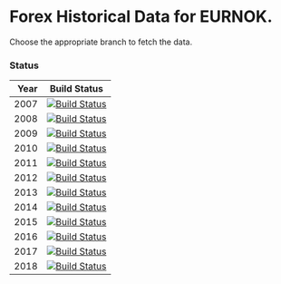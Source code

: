 # Forex Historical Data for EURNOK.

Choose the appropriate branch to fetch the data.

### Status

| Year | Build Status |
| ----:|:------------:|
| 2007 | [![Build Status](https://api.travis-ci.org/FX-Data/FX-Data-EURNOK-DS.svg?branch=2007)](https://travis-ci.org/FX-Data/FX-Data-EURNOK-DS/branches) |
| 2008 | [![Build Status](https://api.travis-ci.org/FX-Data/FX-Data-EURNOK-DS.svg?branch=2008)](https://travis-ci.org/FX-Data/FX-Data-EURNOK-DS/branches) |
| 2009 | [![Build Status](https://api.travis-ci.org/FX-Data/FX-Data-EURNOK-DS.svg?branch=2009)](https://travis-ci.org/FX-Data/FX-Data-EURNOK-DS/branches) |
| 2010 | [![Build Status](https://api.travis-ci.org/FX-Data/FX-Data-EURNOK-DS.svg?branch=2010)](https://travis-ci.org/FX-Data/FX-Data-EURNOK-DS/branches) |
| 2011 | [![Build Status](https://api.travis-ci.org/FX-Data/FX-Data-EURNOK-DS.svg?branch=2011)](https://travis-ci.org/FX-Data/FX-Data-EURNOK-DS/branches) |
| 2012 | [![Build Status](https://api.travis-ci.org/FX-Data/FX-Data-EURNOK-DS.svg?branch=2012)](https://travis-ci.org/FX-Data/FX-Data-EURNOK-DS/branches) |
| 2013 | [![Build Status](https://api.travis-ci.org/FX-Data/FX-Data-EURNOK-DS.svg?branch=2013)](https://travis-ci.org/FX-Data/FX-Data-EURNOK-DS/branches) |
| 2014 | [![Build Status](https://api.travis-ci.org/FX-Data/FX-Data-EURNOK-DS.svg?branch=2014)](https://travis-ci.org/FX-Data/FX-Data-EURNOK-DS/branches) |
| 2015 | [![Build Status](https://api.travis-ci.org/FX-Data/FX-Data-EURNOK-DS.svg?branch=2015)](https://travis-ci.org/FX-Data/FX-Data-EURNOK-DS/branches) |
| 2016 | [![Build Status](https://api.travis-ci.org/FX-Data/FX-Data-EURNOK-DS.svg?branch=2016)](https://travis-ci.org/FX-Data/FX-Data-EURNOK-DS/branches) |
| 2017 | [![Build Status](https://api.travis-ci.org/FX-Data/FX-Data-EURNOK-DS.svg?branch=2017)](https://travis-ci.org/FX-Data/FX-Data-EURNOK-DS/branches) |
| 2018 | [![Build Status](https://api.travis-ci.org/FX-Data/FX-Data-EURNOK-DS.svg?branch=2018)](https://travis-ci.org/FX-Data/FX-Data-EURNOK-DS/branches) |
